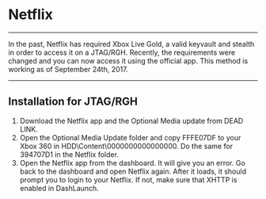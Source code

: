 # Netflix

------

In the past, Netflix has required Xbox Live Gold, a valid keyvault  and stealth in order to access it on a JTAG/RGH. Recently, the  requirements were changed and you can now access it using the official  app. This method is working as of September 24th, 2017.

------

## Installation for JTAG/RGH

1. Download the Netflix app and the Optional Media update from DEAD LINK.
2. Open the Optional Media Update folder and copy FFFE07DF to your Xbox 360 in HDD\Content\0000000000000000. Do the same for 394707D1 in the  Netflix folder.
3. Open the Netflix app from the dashboard. It will give you an error.  Go back to the dashboard and open Netflix again. After it loads, it  should prompt you to login to your Netflix. If not, make sure that XHTTP is enabled in DashLaunch. 